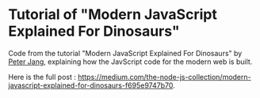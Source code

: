 # Tutorial of "Modern JavaScript Explained For Dinosaurs"
Code from the tutorial "Modern JavaScript Explained For Dinosaurs" by [Peter Jang](https://twitter.com/peterxjang), explaining how the JavScript code for the modern web is built. 


Here is the full post : https://medium.com/the-node-js-collection/modern-javascript-explained-for-dinosaurs-f695e9747b70.